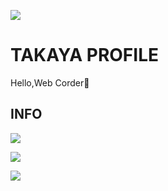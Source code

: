 ![](https://komarev.com/ghpvc/?username=maru-koyo&color=ff69b4&label=PROFILE+VIEWS)

# TAKAYA PROFILE

Hello,Web Corder👐

## INFO

![](https://skillicons.dev/icons?i=html,css,sass,js,ts,vite,threejs,react,nextjs,astro,github,vscode,linux)

![](https://github-profile-summary-cards.vercel.app/api/cards/profile-details?username=maru-koyo&theme=dracula)

![](https://github-readme-stats.vercel.app/api/top-langs/?username=maru-koyo)

